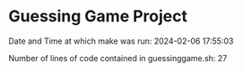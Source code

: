# Guessing Game Project

Date and Time at which make was run: 2024-02-06 17:55:03

Number of lines of code contained in guessinggame.sh:       27
